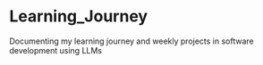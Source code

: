 # Learning_Journey
Documenting my learning journey and weekly projects in software development using LLMs
